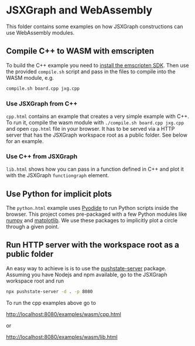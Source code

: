 # JSXGraph and WebAssembly

This folder contains some examples on how JSXGraph constructions can use
WebAssembly modules.

## Compile C++ to WASM with emscripten

To build the C++ example you need to [install the emscripten
SDK](https://emscripten.org/docs/getting_started/downloads.html). Then use the
provided `compile.sh` script and pass in the files to compile into the WASM
module, e.g.

```sh
compile.sh board.cpp jxg.cpp
```

### Use JSXGraph from C++

`cpp.html` contains an example that creates a very simple example with C++. To
run it, compile the wasm module with `./compile.sh board.cpp jxg.cpp` and open
`cpp.html` file in your browser. It has to be served via a HTTP server that
has the JSXGraph workspace root as a public folder. See below for an example.

### Use C++ from JSXGraph

`lib.html` shows how you can pass in a function defined in C++ and plot it with
the JSXGraph `functiongraph` element.

## Use Python for implicit plots

The `python.html` example uses
[Pyodide](https://github.com/iodide-project/pyodide) to run Python scripts
inside the browser. This project comes pre-packaged with a few Python modules
like [numpy](https://numpy.org/) and [matplotlib](https://matplotlib.org/). We
use these packages to implicitly plot a circle through a given point.

## Run HTTP server with the workspace root as a public folder

An easy way to achieve is is to use the
[pushstate-server](https://www.npmjs.com/package/pushstate-server) package.
Assuming you have Nodejs and npm available, go to the JSXGraph workspace root
and run

```sh
npx pushstate-server -d . -p 8080
```

To run the cpp examples above go to

<http://localhost:8080/examples/wasm/cpp.html>

or

<http://localhost:8080/examples/wasm/lib.html>
